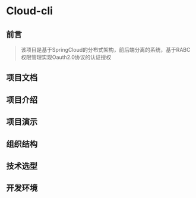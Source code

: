 # Cloud-cli

## 前言
> 该项目是基于SpringCloud的分布式架构，前后端分离的系统，基于RABC权限管理实现Oauth2.0协议的认证授权

## 项目文档

## 项目介绍

## 项目演示

## 组织结构

## 技术选型

## 开发环境
